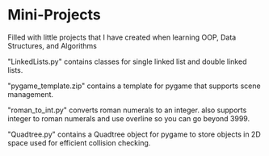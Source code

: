 # Mini-Projects
Filled with little projects that I have created when learning OOP, Data Structures, and Algorithms

"LinkedLists.py" contains classes for single linked list and double linked lists.

"pygame_template.zip" contains a template for pygame that supports scene management.

"roman_to_int.py" converts roman numerals to an integer. also supports integer to roman numerals and use overline so you can go beyond 3999.

"Quadtree.py" contains a Quadtree object for pygame to store objects in 2D space used for efficient collision checking.
